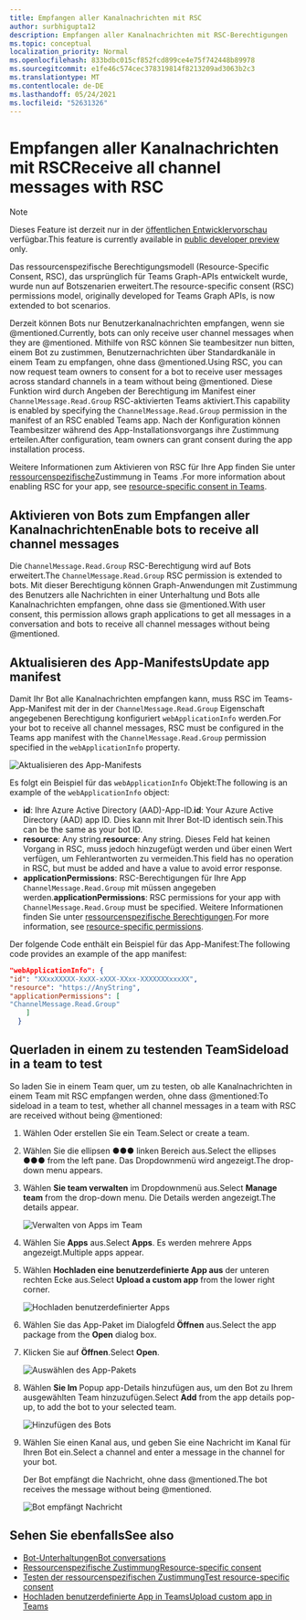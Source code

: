 ```yaml
---
title: Empfangen aller Kanalnachrichten mit RSC
author: surbhigupta12
description: Empfangen aller Kanalnachrichten mit RSC-Berechtigungen
ms.topic: conceptual
localization_priority: Normal
ms.openlocfilehash: 833bdbc015cf852fcd899ce4e75f742448b89978
ms.sourcegitcommit: e1fe46c574cec378319814f8213209ad3063b2c3
ms.translationtype: MT
ms.contentlocale: de-DE
ms.lasthandoff: 05/24/2021
ms.locfileid: "52631326"
---
```

# <a name="receive-all-channel-messages-with-rsc"></a><span data-ttu-id="0f5d9-103">Empfangen aller Kanalnachrichten mit RSC</span><span class="sxs-lookup"><span data-stu-id="0f5d9-103">Receive all channel messages with RSC</span></span>

> [!NOTE]
> <span data-ttu-id="0f5d9-104">Dieses Feature ist derzeit nur in der [öffentlichen Entwicklervorschau](../../../resources/dev-preview/developer-preview-intro.md) verfügbar.</span><span class="sxs-lookup"><span data-stu-id="0f5d9-104">This feature is currently available in [public developer preview](../../../resources/dev-preview/developer-preview-intro.md) only.</span></span>

<span data-ttu-id="0f5d9-105">Das ressourcenspezifische Berechtigungsmodell (Resource-Specific Consent, RSC), das ursprünglich für Teams Graph-APIs entwickelt wurde, wurde nun auf Botszenarien erweitert.</span><span class="sxs-lookup"><span data-stu-id="0f5d9-105">The resource-specific consent (RSC) permissions model, originally developed for Teams Graph APIs, is now extended to bot scenarios.</span></span>

<span data-ttu-id="0f5d9-106">Derzeit können Bots nur Benutzerkanalnachrichten empfangen, wenn sie @mentioned.</span><span class="sxs-lookup"><span data-stu-id="0f5d9-106">Currently, bots can only receive user channel messages when they are @mentioned.</span></span> <span data-ttu-id="0f5d9-107">Mithilfe von RSC können Sie teambesitzer nun bitten, einem Bot zu zustimmen, Benutzernachrichten über Standardkanäle in einem Team zu empfangen, ohne dass @mentioned.</span><span class="sxs-lookup"><span data-stu-id="0f5d9-107">Using RSC, you can now request team owners to consent for a bot to receive user messages across standard channels in a team without being @mentioned.</span></span> <span data-ttu-id="0f5d9-108">Diese Funktion wird durch Angeben der Berechtigung im Manifest einer `ChannelMessage.Read.Group` RSC-aktivierten Teams aktiviert.</span><span class="sxs-lookup"><span data-stu-id="0f5d9-108">This capability is enabled by specifying the `ChannelMessage.Read.Group` permission in the manifest of an RSC enabled Teams app.</span></span> <span data-ttu-id="0f5d9-109">Nach der Konfiguration können Teambesitzer während des App-Installationsvorgangs ihre Zustimmung erteilen.</span><span class="sxs-lookup"><span data-stu-id="0f5d9-109">After configuration, team owners can grant consent during the app installation process.</span></span>

<span data-ttu-id="0f5d9-110">Weitere Informationen zum Aktivieren von RSC für Ihre App finden Sie unter [ressourcenspezifische](/microsoftteams/platform/graph-api/rsc/resource-specific-consent#update-your-teams-app-manifest)Zustimmung in Teams .</span><span class="sxs-lookup"><span data-stu-id="0f5d9-110">For more information about enabling RSC for your app, see [resource-specific consent in Teams](/microsoftteams/platform/graph-api/rsc/resource-specific-consent#update-your-teams-app-manifest).</span></span>

## <a name="enable-bots-to-receive-all-channel-messages"></a><span data-ttu-id="0f5d9-111">Aktivieren von Bots zum Empfangen aller Kanalnachrichten</span><span class="sxs-lookup"><span data-stu-id="0f5d9-111">Enable bots to receive all channel messages</span></span>

<span data-ttu-id="0f5d9-112">Die `ChannelMessage.Read.Group` RSC-Berechtigung wird auf Bots erweitert.</span><span class="sxs-lookup"><span data-stu-id="0f5d9-112">The `ChannelMessage.Read.Group` RSC permission is extended to bots.</span></span> <span data-ttu-id="0f5d9-113">Mit dieser Berechtigung können Graph-Anwendungen mit Zustimmung des Benutzers alle Nachrichten in einer Unterhaltung und Bots alle Kanalnachrichten empfangen, ohne dass sie @mentioned.</span><span class="sxs-lookup"><span data-stu-id="0f5d9-113">With user consent, this permission allows graph applications to get all messages in a conversation and bots to receive all channel messages without being @mentioned.</span></span>

## <a name="update-app-manifest"></a><span data-ttu-id="0f5d9-114">Aktualisieren des App-Manifests</span><span class="sxs-lookup"><span data-stu-id="0f5d9-114">Update app manifest</span></span>

<span data-ttu-id="0f5d9-115">Damit Ihr Bot alle Kanalnachrichten empfangen kann, muss RSC im Teams-App-Manifest mit der in der `ChannelMessage.Read.Group` Eigenschaft angegebenen Berechtigung konfiguriert `webApplicationInfo` werden.</span><span class="sxs-lookup"><span data-stu-id="0f5d9-115">For your bot to receive all channel messages, RSC must be configured in the Teams app manifest with the `ChannelMessage.Read.Group` permission specified in the `webApplicationInfo` property.</span></span>

![Aktualisieren des App-Manifests](~/bots/how-to/conversations/Media/appmanifest.png)

<span data-ttu-id="0f5d9-117">Es folgt ein Beispiel für das `webApplicationInfo` Objekt:</span><span class="sxs-lookup"><span data-stu-id="0f5d9-117">The following is an example of the `webApplicationInfo` object:</span></span>

* <span data-ttu-id="0f5d9-118">**id**: Ihre Azure Active Directory (AAD)-App-ID.</span><span class="sxs-lookup"><span data-stu-id="0f5d9-118">**id**: Your Azure Active Directory (AAD) app ID.</span></span> <span data-ttu-id="0f5d9-119">Dies kann mit Ihrer Bot-ID identisch sein.</span><span class="sxs-lookup"><span data-stu-id="0f5d9-119">This can be the same as your bot ID.</span></span>
* <span data-ttu-id="0f5d9-120">**resource**: Any string.</span><span class="sxs-lookup"><span data-stu-id="0f5d9-120">**resource**: Any string.</span></span> <span data-ttu-id="0f5d9-121">Dieses Feld hat keinen Vorgang in RSC, muss jedoch hinzugefügt werden und über einen Wert verfügen, um Fehlerantworten zu vermeiden.</span><span class="sxs-lookup"><span data-stu-id="0f5d9-121">This field has no operation in RSC, but must be added and have a value to avoid error response.</span></span>
* <span data-ttu-id="0f5d9-122">**applicationPermissions**: RSC-Berechtigungen für Ihre App `ChannelMessage.Read.Group` mit müssen angegeben werden.</span><span class="sxs-lookup"><span data-stu-id="0f5d9-122">**applicationPermissions**: RSC permissions for your app with `ChannelMessage.Read.Group` must be specified.</span></span> <span data-ttu-id="0f5d9-123">Weitere Informationen finden Sie unter [ressourcenspezifische Berechtigungen](/microsoftteams/platform/graph-api/rsc/resource-specific-consent#resource-specific-permissions).</span><span class="sxs-lookup"><span data-stu-id="0f5d9-123">For more information, see [resource-specific permissions](/microsoftteams/platform/graph-api/rsc/resource-specific-consent#resource-specific-permissions).</span></span>

<span data-ttu-id="0f5d9-124">Der folgende Code enthält ein Beispiel für das App-Manifest:</span><span class="sxs-lookup"><span data-stu-id="0f5d9-124">The following code provides an example of the app manifest:</span></span>

```json
"webApplicationInfo": {
"id": "XXxxXXXXX-XxXX-xXXX-XXxx-XXXXXXXxxxXX",
"resource": "https://AnyString",
"applicationPermissions": [
"ChannelMessage.Read.Group"
    ]
  }
```

## <a name="sideload-in-a-team-to-test"></a><span data-ttu-id="0f5d9-125">Querladen in einem zu testenden Team</span><span class="sxs-lookup"><span data-stu-id="0f5d9-125">Sideload in a team to test</span></span>

<span data-ttu-id="0f5d9-126">So laden Sie in einem Team quer, um zu testen, ob alle Kanalnachrichten in einem Team mit RSC empfangen werden, ohne dass @mentioned:</span><span class="sxs-lookup"><span data-stu-id="0f5d9-126">To sideload in a team to test, whether all channel messages in a team with RSC are received without being @mentioned:</span></span>

1. <span data-ttu-id="0f5d9-127">Wählen Oder erstellen Sie ein Team.</span><span class="sxs-lookup"><span data-stu-id="0f5d9-127">Select or create a team.</span></span>
1. <span data-ttu-id="0f5d9-128">Wählen Sie die ellipsen &#x25CF;&#x25CF;&#x25CF; linken Bereich aus.</span><span class="sxs-lookup"><span data-stu-id="0f5d9-128">Select the ellipses &#x25CF;&#x25CF;&#x25CF; from the left pane.</span></span> <span data-ttu-id="0f5d9-129">Das Dropdownmenü wird angezeigt.</span><span class="sxs-lookup"><span data-stu-id="0f5d9-129">The drop-down menu appears.</span></span>
1. <span data-ttu-id="0f5d9-130">Wählen **Sie team verwalten** im Dropdownmenü aus.</span><span class="sxs-lookup"><span data-stu-id="0f5d9-130">Select **Manage team** from the drop-down menu.</span></span> <span data-ttu-id="0f5d9-131">Die Details werden angezeigt.</span><span class="sxs-lookup"><span data-stu-id="0f5d9-131">The details appear.</span></span>

   ![Verwalten von Apps im Team](~/bots/how-to/conversations/Media/managingteam.png)

1. <span data-ttu-id="0f5d9-133">Wählen Sie **Apps** aus.</span><span class="sxs-lookup"><span data-stu-id="0f5d9-133">Select **Apps**.</span></span> <span data-ttu-id="0f5d9-134">Es werden mehrere Apps angezeigt.</span><span class="sxs-lookup"><span data-stu-id="0f5d9-134">Multiple apps appear.</span></span>
1. <span data-ttu-id="0f5d9-135">Wählen **Hochladen eine benutzerdefinierte App aus** der unteren rechten Ecke aus.</span><span class="sxs-lookup"><span data-stu-id="0f5d9-135">Select **Upload a custom app** from the lower right corner.</span></span>

    ![Hochladen benutzerdefinierter Apps](~/bots/how-to/conversations/Media/uploadingcustomapp.png)

1. <span data-ttu-id="0f5d9-137">Wählen Sie das App-Paket im Dialogfeld **Öffnen** aus.</span><span class="sxs-lookup"><span data-stu-id="0f5d9-137">Select the app package from the **Open** dialog box.</span></span>
1. <span data-ttu-id="0f5d9-138">Klicken Sie auf **Öffnen**.</span><span class="sxs-lookup"><span data-stu-id="0f5d9-138">Select **Open**.</span></span>

    ![Auswählen des App-Pakets](~/bots/how-to/conversations/Media/selectapppackage.png)

1. <span data-ttu-id="0f5d9-140">Wählen **Sie Im** Popup app-Details hinzufügen aus, um den Bot zu Ihrem ausgewählten Team hinzuzufügen.</span><span class="sxs-lookup"><span data-stu-id="0f5d9-140">Select **Add** from the app details pop-up, to add the bot to your selected team.</span></span>

    ![Hinzufügen des Bots](~/bots/how-to/conversations/Media/addingbot.png)

1. <span data-ttu-id="0f5d9-142">Wählen Sie einen Kanal aus, und geben Sie eine Nachricht im Kanal für Ihren Bot ein.</span><span class="sxs-lookup"><span data-stu-id="0f5d9-142">Select a channel and enter a message in the channel for your bot.</span></span>

    <span data-ttu-id="0f5d9-143">Der Bot empfängt die Nachricht, ohne dass @mentioned.</span><span class="sxs-lookup"><span data-stu-id="0f5d9-143">The bot receives the message without being @mentioned.</span></span>

    ![Bot empfängt Nachricht](~/bots/how-to/conversations/Media/botreceivingmessage.png)

## <a name="see-also"></a><span data-ttu-id="0f5d9-145">Sehen Sie ebenfalls</span><span class="sxs-lookup"><span data-stu-id="0f5d9-145">See also</span></span>

* [<span data-ttu-id="0f5d9-146">Bot-Unterhaltungen</span><span class="sxs-lookup"><span data-stu-id="0f5d9-146">Bot conversations</span></span>](/microsoftteams/platform/bots/how-to/conversations/conversation-basics)
* [<span data-ttu-id="0f5d9-147">Ressourcenspezifische Zustimmung</span><span class="sxs-lookup"><span data-stu-id="0f5d9-147">Resource-specific consent</span></span>](/microsoftteams/resource-specific-consent)
* [<span data-ttu-id="0f5d9-148">Testen der ressourcenspezifischen Zustimmung</span><span class="sxs-lookup"><span data-stu-id="0f5d9-148">Test resource-specific consent</span></span>](/microsoftteams/platform/graph-api/rsc/test-resource-specific-consent)
* [<span data-ttu-id="0f5d9-149">Hochladen benutzerdefinierte App in Teams</span><span class="sxs-lookup"><span data-stu-id="0f5d9-149">Upload custom app in Teams</span></span>](~/concepts/deploy-and-publish/apps-upload.md)
